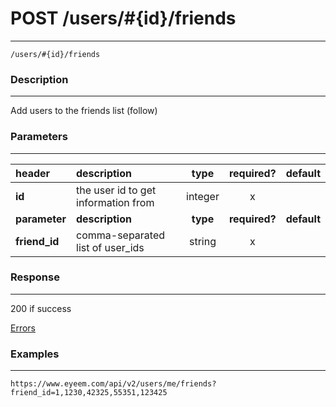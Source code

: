 # POST /users/#{id}/friends 
***
`/users/#{id}/friends`

### Description
***
Add users to the friends list (follow)

### Parameters
***

|header| description| type |required? |default|
|:---------|:--------------|:----------:|:------------:|:------------:|
|**id**|the user id to get information from|integer|x||
|**parameter**| **description**| **type** |**required?** |**default**|
|**friend_id**|comma-separated list of user_ids|string|x||


### Response
***


200 if success

[Errors](../../resources/errors.md#files)

### Examples
***

`https://www.eyeem.com/api/v2/users/me/friends?friend_id=1,1230,42325,55351,123425`




